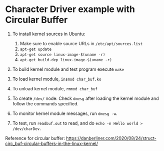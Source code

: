 # Character Driver example with Circular Buffer
1. To install kernel sources in Ubuntu:
    1. Make sure to enable source URLs in `/etc/apt/sources.list`
    1. `apt-get update`
    1. `apt-get source linux-image-$(uname -r)`
    1. `apt-get build-dep linux-image-$(uname -r)`

2. To build kernel module and test program execute `make`
3. To load kernel module, `insmod char_buf.ko`
4. To unload kernel module, `rmmod char_buf`
5. To create `/dev/` node: Check `dmesg` after loading the kernel module and follow the commands specified.
6. To monitor kernel module messages, run `dmesg -w`.
7. To test, run `readbuf.out` to read, and do `echo -n Hello world > /dev/charDev`.

Reference for circular buffer: https://danberliner.com/2020/08/24/struct-circ_buf-circular-buffers-in-the-linux-kernel/